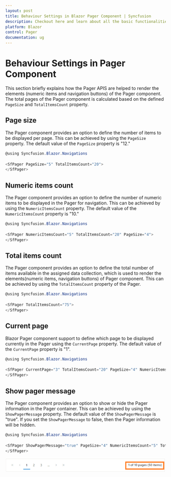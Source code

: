 ```yaml
---
layout: post
title: Behaviour Settings in Blazor Pager Component | Syncfusion
description: Checkout here and learn about all the basic functionalities of rendering the Syncfusion Blazor Pager component and much more.
platform: Blazor
control: Pager
documentation: ug
---
```


# Behaviour Settings in Pager Component

This section briefly explains how the Pager APIS are helped to render the elements (numeric items and navigation buttons) of the Pager component. The total pages of the Pager component is calculated based on the defined `PageSize` and `TotalItemsCount` property.

## Page size

The Pager component provides an option to define the number of items to be displayed per page. This can be achieved by using the `PageSize` property. The default value of the `PageSize` property is "12."

```csharp
@using Syncfusion.Blazor.Navigations

<SfPager PageSize="5" TotalItemsCount="20">
</SfPager>

```

## Numeric items count

The Pager component provides an option to define the number of numeric items to be displayed in the Pager for navigation. This can be achieved by using the `NumericItemsCount` property. The default value of the `NumericItemsCount` property is "10."

```csharp
@using Syncfusion.Blazor.Navigations

<SfPager NumericItemsCount="5" TotalItemsCount="20" PageSize="4">
</SfPager>

```

## Total items count

The Pager component provides an option to define the total number of items available in the assigned data collection, which is used to render the elements(numeric items, navigation buttons) of Pager component. This can be achieved by using the `TotalItemsCount` property of the Pager.

```csharp
@using Syncfusion.Blazor.Navigations

<SfPager TotalItemsCount="75">
</SfPager>

```

## Current page

Blazor Pager component support to define which page to be displayed currently in the Pager using the `CurrentPage` property. The default value of the `CurrentPage` property is "1".

```csharp
@using Syncfusion.Blazor.Navigations

<SfPager CurrentPage="3" TotalItemsCount="20" PageSize="4" NumericItemsCount="5">
</SfPager>

```

## Show pager message

The Pager component provides an option to show or hide the Pager information in the Pager container. This can be achieved by using the `ShowPagerMessage` property. The default value of the `ShowPagerMessage` is "true". If you set the `ShowPagerMessage` to false, then the Pager information will be hidden.

```csharp
@using Syncfusion.Blazor.Navigations

<SfPager ShowPagerMessage="true" PageSize="4" NumericItemsCount="5" TotalItemsCount="20">
</SfPager>

```

![Show Blazor Pager Message](./images/blazor-pager-message.png)
